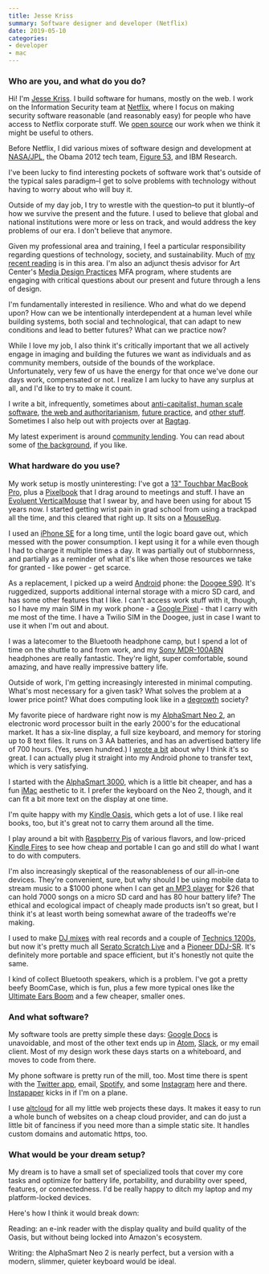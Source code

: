 ```yaml
---
title: Jesse Kriss
summary: Software designer and developer (Netflix)
date: 2019-05-10
categories:
- developer
- mac
---
```


### Who are you, and what do you do?

Hi! I'm [Jesse Kriss](https://jklabs.net/ "Jesse's website."). I build software for humans, mostly on the web. I work on the Information Security team at [Netflix][], where I focus on making security software reasonable (and reasonably easy) for people who have access to Netflix corporate stuff. We [open source][stethoscope] our work when we think it might be useful to others.

Before Netflix, I did various mixes of software design and development at [NASA/JPL](https://www.jpl.nasa.gov/news/news.php?feature=7249 "A NASA article about Mars virtual reality software."), the Obama 2012 tech team, [Figure 53](https://figure53.com/ "A theatre software company."), and IBM Research.

I've been lucky to find interesting pockets of software work that's outside of the typical sales paradigm–I get to solve problems with technology without having to worry about who will buy it.

Outside of my day job, I try to wrestle with the question–to put it bluntly–of how we survive the present and the future. I used to believe that global and national institutions were more or less on track, and would address the key problems of our era. I don't believe that anymore.

Given my professional area and training, I feel a particular responsibility regarding questions of technology, society, and sustainability. Much of [my recent reading](https://tilde.tinyserver.club/&#x7e;jkriss/reading "A list of things Jesse is reading.") is in this area. I'm also an adjunct thesis advisor for Art Center's [Media Design Practices](http://mediadesignpractices.net/ "An art/design school program.") MFA program, where students are engaging with critical questions about our present and future through a lens of design.

I'm fundamentally interested in resilience. Who and what do we depend upon? How can we be intentionally interdependent at a human level while building systems, both social and technological, that can adapt to new conditions and lead to better futures? What can we practice now?

While I love my job, I also think it's critically important that we all actively engage in imaging and building the futures we want as individuals and as community members, outside of the bounds of the workplace. Unfortunately, very few of us have the energy for that once we've done our days work, compensated or not. I realize I am lucky to have any surplus at all, and I'd like to try to make it count.

I write a bit, infrequently, sometimes about [anti-capitalist, human scale software](https://tilde.tinyserver.club/&#x7e;jkriss/writing/human-scale "Jesse's article about human scale software."), [the web and authoritarianism](https://tilde.tinyserver.club/&#x7e;jkriss/writing/the-web "Jesse's article about web decentralisation."), [future practice](https://tilde.tinyserver.club/&#x7e;jkriss/writing/future-practice "Jesse's article about future practice."), and [other stuff](https://degrowth.industries "A list of Jesse's writing."). Sometimes I also help out with projects over at [Ragtag](https://ragtag.org/ "A community of tech volunteers.").

My latest experiment is around [community lending](https://lendinglibrary.club/ "A community lending project."). You can read about some of [the background](https://lendinglibrary.club "Jesse's article about Lending Library."), if you like.

### What hardware do you use?

My work setup is mostly uninteresting: I've got a [13" Touchbar MacBook Pro][macbook-pro], plus a [Pixelbook][] that I drag around to meetings and stuff. I have an [Evoluent VerticalMouse][verticalmouse] that I swear by, and have been using for about 15 years now. I started getting wrist pain in grad school from using a trackpad all the time, and this cleared that right up. It sits on a [MouseRug][].

I used an [iPhone SE][iphone-se] for a long time, until the logic board gave out, which messed with the power consumption. I kept using it for a while even though I had to charge it multiple times a day. It was partially out of stubbornness, and partially as a reminder of what it's like when those resources we take for granted - like power - get scarce.

As a replacement, I picked up a weird [Android][] phone: the [Doogee S90][s90]. It's ruggedized, supports additional internal storage with a micro SD card, and has some other features that I like. I can't access work stuff with it, though, so I have my main SIM in my work phone - a [Google Pixel][pixel] - that I carry with me most of the time. I have a Twilio SIM in the Doogee, just in case I want to use it when I'm out and about.

I was a latecomer to the Bluetooth headphone camp, but I spend a lot of time on the shuttle to and from work, and my [Sony MDR-100ABN][mdr-100abn] headphones are really fantastic.  They're light, super comfortable, sound amazing, and have really impressive battery life.

Outside of work, I'm getting increasingly interested in minimal computing. What's most necessary for a given task? What solves the problem at a lower price point? What does computing look like in a [degrowth](https://en.wikipedia.org/wiki/Degrowth "The Wikipedia entry for degrowth.") society?

My favorite piece of hardware right now is my [AlphaSmart Neo 2][alphasmart-neo-2], an electronic word processor built in the early 2000's for the educational market. It has a six-line display, a full size keyboard, and memory for storing up to 8 text files. It runs on 3 AA batteries, and has an advertised battery life of 700 hours. (Yes, seven hundred.) I [wrote a bit](https://tilde.tinyserver.club/&#x7e;jkriss/writing/minimal-computing "Jesse's article about minimal computing.") about why I think it's so great. I can actually plug it straight into my Android phone to transfer text, which is very satisfying.

I started with the [AlphaSmart 3000][alphasmart-3000], which is a little bit cheaper, and has a fun [iMac][] aesthetic to it. I prefer the keyboard on the Neo 2, though, and it can fit a bit more text on the display at one time.

I'm quite happy with my [Kindle Oasis][kindle-oasis], which gets a lot of use. I like real books, too, but it's great not to carry them around all the time.

I play around a bit with [Raspberry Pis][raspberry-pi] of various flavors, and low-priced [Kindle Fires][kindle-fire] to see how cheap and portable I can go and still do what I want to do with computers.

I'm also increasingly skeptical of the reasonableness of our all-in-one devices. They're convenient, sure, but why should I be using mobile data to stream music to a $1000 phone when I can get [an MP3 player][x02] for $26 that can hold 7000 songs on a micro SD card and has 80 hour battery life? The ethical and ecological impact of cheaply made products isn't so great, but I think it's at least worth being somewhat aware of the tradeoffs we're making.

I used to make [DJ mixes](https://sound.jklabs.net/ "Jesse's DJ mixes.") with real records and a couple of [Technics 1200s][sl-1200], but now it's pretty much all [Serato Scratch Live][scratch-live] and a [Pioneer DDJ-SR][ddj-sr]. It's definitely more portable and space efficient, but it's honestly not quite the same.

I kind of collect Bluetooth speakers, which is a problem. I've got a pretty beefy BoomCase, which is fun, plus a few more typical ones like the [Ultimate Ears Boom][ue-boom] and a few cheaper, smaller ones.

### And what software?

My software tools are pretty simple these days: [Google Docs][google-docs] is unavoidable, and most of the other text ends up in [Atom][], [Slack][], or my email client. Most of my design work these days starts on a whiteboard, and moves to code from there.

My phone software is pretty run of the mill, too. Most time there is spent with the [Twitter app][twitter-android], email, [Spotify][spotify-android], and some [Instagram][instagram-android] here and there. [Instapaper][instapaper-android] kicks in if I'm on a plane.

I use [altcloud][] for all my little web projects these days. It makes it easy to run a whole bunch of websites on a cheap cloud provider, and can do just a little bit of fanciness if you need more than a simple static site. It handles custom domains and automatic https, too.

### What would be your dream setup?

My dream is to have a small set of specialized tools that cover my core tasks and optimize for battery life, portability, and durability over speed, features, or connectedness. I'd be really happy to ditch my laptop and my platform-locked devices.

Here's how I think it would break down:

Reading: an e-ink reader with the display quality and build quality of the Oasis, but without being locked into Amazon's ecosystem.

Writing: the AlphaSmart Neo 2 is nearly perfect, but a version with a modern, slimmer, quieter keyboard would be ideal.

[alphasmart-3000]: https://en.wikipedia.org/wiki/AlphaSmart#AlphaSmart_3000 "A portable word processor."
[alphasmart-neo-2]: https://en.wikipedia.org/wiki/AlphaSmart#Neo "A portable word processor."
[altcloud]: https://github.com/jkriss/altcloud "Web server software."
[android]: https://developers.google.com/android/?csw=1 "A mobile phone platform."
[atom]: https://github.blog/2022-06-08-sunsetting-atom/ "A text editor based on web technology."
[ddj-sr]: https://www.pioneerdj.com/ja-jp/product/controller/archive/ddj-sr/black/overview/ "A hardware controller for Serato DJ software."
[google-docs]: https://en.wikipedia.org/wiki/Google_Docs "A web-based office suite."
[imac]: https://www.apple.com/imac-24/ "An all-in-one computer."
[instagram-android]: https://play.google.com/store/apps/details?id=com.instagram.android "A photo taking/sharing app."
[instapaper-android]: http://web.archive.org/web/20221221061657/https://www.instapaper.com/android "A client for the read later service."
[iphone-se]: https://en.wikipedia.org/wiki/IPhone_SE "A 4 inch smartphone."
[kindle-fire]: http://web.archive.org/web/20220901050446/http://www.amazon.com/Kindle-Fire-Amazon-Tablet/dp/B0051VVOB2 "An Android-based tablet."
[kindle-oasis]: http://web.archive.org/web/20230201064729/https://www.amazon.com/Amazon-Kindle-Oasis-eReader-with-Leather-Charging-Cover/dp/B00REQKWGA "An ebook reader."
[macbook-pro]: https://www.apple.com/macbook-pro/ "A laptop."
[mdr-100abn]: https://electronics.sony.com/audio/headphones/c/all-headphones "Wireless over-the-ear headphones."
[mouserug]: https://www.mouserug.com/ "A textile mouse pad."
[netflix]: http://web.archive.org/web/20221226033709/https://www.netflix.com/ "A movie rental and streaming service."
[pixel]: https://store.google.com/product/pixel_phone?hl=ja "A 5 inch Android smartphone."
[pixelbook]: http://web.archive.org/web/20201111203427/https://store.google.com/us/product/google_pixelbook?hl=en-US "A 12.3 inch Chromebook."
[raspberry-pi]: https://en.wikipedia.org/wiki/Raspberry_Pi "A single-board hackable computer."
[s90]: http://web.archive.org/web/20210116093542/https://www.doogee.cc/detail/ip68-rugged-smartphone_s90/149/ "A 6.18 inch rugged Android smartphone."
[scratch-live]: https://serato.com/scratchlive "Vinyl emulation software."
[sl-1200]: https://en.wikipedia.org/wiki/Technics_SL-1200 "A turntable."
[slack]: https://slack.com/intl/ja-jp/ "A collaboration service."
[spotify-android]: https://play.google.com/store/apps/details?id=com.spotify.music "An Android client for the music service."
[stethoscope]: https://github.com/Netflix-Skunkworks/stethoscope-app "A Mac desktop tool for evaluating security settings."
[twitter-android]: https://play.google.com/store/apps/details?id=com.twitter.android "A Twitter client for Android."
[ue-boom]: https://en.wikipedia.org/wiki/UE_Boom "A portable Bluetooth speaker."
[verticalmouse]: http://web.archive.org/web/20230815233516/https://evoluent.com/products/vm4rw/ "A unique wireless mouse."
[x02]: http://web.archive.org/web/20200718002155/http://www.ruizutek.com:80/x02.html "A portable MP3 player."
